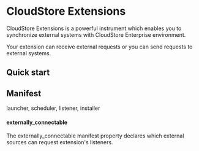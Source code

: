 # CloudStore Extensions

CloudStore Extensions is a powerful instrument which enables
you to synchronize external systems with CloudStore Enterprise
environment.

Your extension can receive external requests or you
can send requests to external systems.

## Quick start

## Manifest

launcher, scheduler, listener, installer

#### externally_connectable

The externally_connectable manifest property declares which
external sources can request extension's listeners.